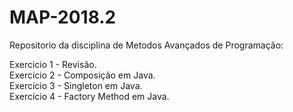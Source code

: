 # MAP-2018.2

Repositorio da disciplina de Metodos Avançados de Programação:

Exercicio 1 - Revisão.<br>
Exercício 2 - Composição em Java.<br>
Exercício 3 - Singleton em Java.<br>
Exercício 4 - Factory Method em Java.
